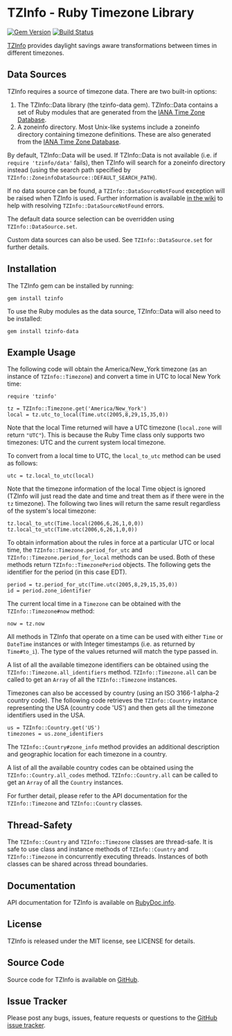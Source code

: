 TZInfo - Ruby Timezone Library
==============================

[![Gem Version](https://badge.fury.io/rb/tzinfo.svg)](http://badge.fury.io/rb/tzinfo) [![Build Status](https://travis-ci.org/tzinfo/tzinfo.svg?branch=master)](https://travis-ci.org/tzinfo/tzinfo)

[TZInfo](http://tzinfo.github.io) provides daylight savings aware 
transformations between times in different timezones.


Data Sources
------------

TZInfo requires a source of timezone data. There are two built-in options:

1. The TZInfo::Data library (the tzinfo-data gem). TZInfo::Data contains a set 
   of Ruby modules that are generated from the [IANA Time Zone Database](http://www.iana.org/time-zones).
2. A zoneinfo directory. Most Unix-like systems include a zoneinfo directory 
   containing timezone definitions. These are also generated from the 
   [IANA Time Zone Database](http://www.iana.org/time-zones).

By default, TZInfo::Data will be used. If TZInfo::Data is not available (i.e. 
if `require 'tzinfo/data'` fails), then TZInfo will search for a zoneinfo
directory instead (using the search path specified by 
`TZInfo::ZoneinfoDataSource::DEFAULT_SEARCH_PATH`).

If no data source can be found, a `TZInfo::DataSourceNotFound` exception will be
raised when TZInfo is used. Further information is available 
[in the wiki](http://tzinfo.github.io/datasourcenotfound) to help with 
resolving `TZInfo::DataSourceNotFound` errors.

The default data source selection can be overridden using 
`TZInfo::DataSource.set`.

Custom data sources can also be used. See `TZInfo::DataSource.set` for
further details.


Installation
------------

The TZInfo gem can be installed by running:

    gem install tzinfo

To use the Ruby modules as the data source, TZInfo::Data will also need to be
installed:

    gem install tzinfo-data
  

Example Usage
-------------

The following code will obtain the America/New_York timezone (as an instance
of `TZInfo::Timezone`) and convert a time in UTC to local New York time:

    require 'tzinfo'
    
    tz = TZInfo::Timezone.get('America/New_York')
    local = tz.utc_to_local(Time.utc(2005,8,29,15,35,0))

Note that the local Time returned will have a UTC timezone (`local.zone` will 
return `"UTC"`). This is because the Ruby Time class only supports two timezones: 
UTC and the current system local timezone.
  
To convert from a local time to UTC, the `local_to_utc` method can be used as
follows:

    utc = tz.local_to_utc(local)

Note that the timezone information of the local Time object is ignored (TZInfo
will just read the date and time and treat them as if there were in the `tz`
timezone). The following two lines will return the same result regardless of 
the system's local timezone:

    tz.local_to_utc(Time.local(2006,6,26,1,0,0))
    tz.local_to_utc(Time.utc(2006,6,26,1,0,0))
  
To obtain information about the rules in force at a particular UTC or local 
time, the `TZInfo::Timezone.period_for_utc` and 
`TZInfo::Timezone.period_for_local` methods can be used. Both of these methods 
return `TZInfo::TimezonePeriod` objects. The following gets the identifier for 
the period (in this case EDT).

    period = tz.period_for_utc(Time.utc(2005,8,29,15,35,0))
    id = period.zone_identifier
  
The current local time in a `Timezone` can be obtained with the 
`TZInfo::Timezone#now` method:

    now = tz.now

All methods in TZInfo that operate on a time can be used with either `Time` or 
`DateTime` instances or with Integer timestamps (i.e. as returned by 
`Time#to_i`). The type of the values returned will match the type passed in.

A list of all the available timezone identifiers can be obtained using the
`TZInfo::Timezone.all_identifiers` method. `TZInfo::Timezone.all` can be called
to get an `Array` of all the `TZInfo::Timezone` instances.

Timezones can also be accessed by country (using an ISO 3166-1 alpha-2 country 
code). The following code retrieves the `TZInfo::Country` instance representing 
the USA (country code 'US') and then gets all the timezone identifiers used in 
the USA.

    us = TZInfo::Country.get('US')
    timezones = us.zone_identifiers
  
The `TZInfo::Country#zone_info` method provides an additional description and 
geographic location for each timezone in a country.

A list of all the available country codes can be obtained using the
`TZInfo::Country.all_codes` method. `TZInfo::Country.all` can be called to get 
an `Array` of all the `Country` instances.
  
For further detail, please refer to the API documentation for the 
`TZInfo::Timezone` and `TZInfo::Country` classes.


Thread-Safety
-------------

The `TZInfo::Country` and `TZInfo::Timezone` classes are thread-safe. It is safe
to use class and instance methods of `TZInfo::Country` and `TZInfo::Timezone` in 
concurrently executing threads. Instances of both classes can be shared across 
thread boundaries.


Documentation
-------------

API documentation for TZInfo is available on [RubyDoc.info](http://rubydoc.info/gems/tzinfo/frames).


License
-------

TZInfo is released under the MIT license, see LICENSE for details.


Source Code
-----------

Source code for TZInfo is available on [GitHub](https://github.com/tzinfo/tzinfo).


Issue Tracker
-------------

Please post any bugs, issues, feature requests or questions to the 
[GitHub issue tracker](https://github.com/tzinfo/tzinfo/issues).
